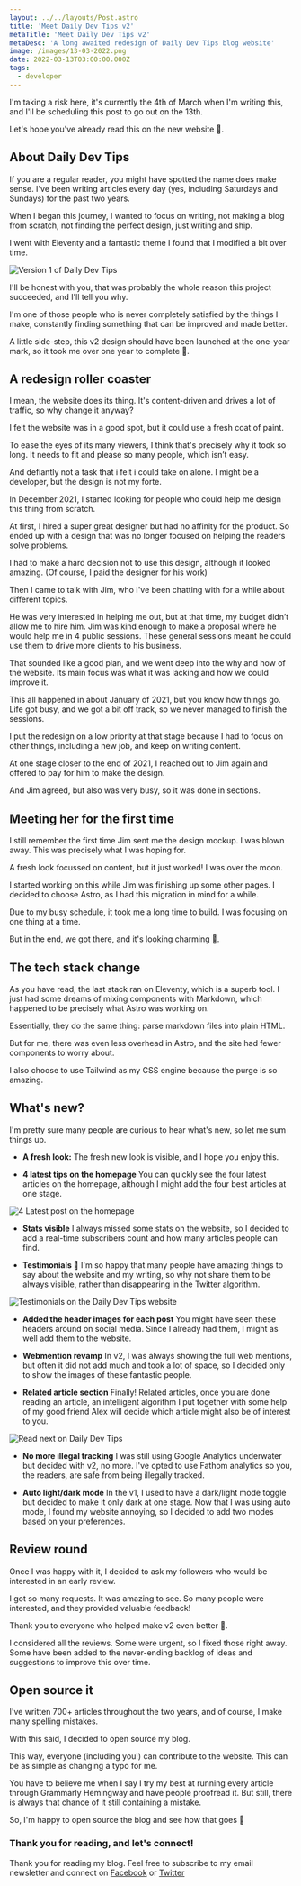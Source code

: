 ```yaml
---
layout: ../../layouts/Post.astro
title: 'Meet Daily Dev Tips v2'
metaTitle: 'Meet Daily Dev Tips v2'
metaDesc: 'A long awaited redesign of Daily Dev Tips blog website'
image: /images/13-03-2022.png
date: 2022-03-13T03:00:00.000Z
tags:
  - developer
---
```


I'm taking a risk here, it's currently the 4th of March when I'm writing this, and I'll be scheduling this post to go out on the 13th.

Let's hope you've already read this on the new website 👀.

## About Daily Dev Tips

If you are a regular reader, you might have spotted the name does make sense. I've been writing articles every day (yes, including Saturdays and Sundays) for the past two years.

When I began this journey, I wanted to focus on writing, not making a blog from scratch, not finding the perfect design, just writing and ship.

I went with Eleventy and a fantastic theme I found that I modified a bit over time.

![Version 1 of Daily Dev Tips](https://cdn.hashnode.com/res/hashnode/image/upload/v1647081416592/iLNrE8BE6.png)

I'll be honest with you, that was probably the whole reason this project succeeded, and I'll tell you why.

I'm one of those people who is never completely satisfied by the things I make, constantly finding something that can be improved and made better.

A little side-step, this v2 design should have been launched at the one-year mark, so it took me over one year to complete 🤯.

## A redesign roller coaster

I mean, the website does its thing. It's content-driven and drives a lot of traffic, so why change it anyway?

I felt the website was in a good spot, but it could use a fresh coat of paint.

To ease the eyes of its many viewers, I think that's precisely why it took so long.
It needs to fit and please so many people, which isn’t easy.

And defiantly not a task that i felt i could take on alone.
I might be a developer, but the design is not my forte.

In December 2021, I started looking for people who could help me design this thing from scratch.

At first, I hired a super great designer but had no affinity for the product.
So ended up with a design that was no longer focused on helping the readers solve problems.

I had to make a hard decision not to use this design, although it looked amazing. (Of course, I paid the designer for his work)

Then I came to talk with Jim, who I've been chatting with for a while about different topics.

He was very interested in helping me out, but at that time, my budget didn’t allow me to hire him.
Jim was kind enough to make a proposal where he would help me in 4 public sessions.
These general sessions meant he could use them to drive more clients to his business.

That sounded like a good plan, and we went deep into the why and how of the website.
Its main focus was what it was lacking and how we could improve it.

This all happened in about January of 2021, but you know how things go. Life got busy, and we got a bit off track, so we never managed to finish the sessions.

I put the redesign on a low priority at that stage because I had to focus on other things, including a new job, and keep on writing content.

At one stage closer to the end of 2021, I reached out to Jim again and offered to pay for him to make the design.

And Jim agreed, but also was very busy, so it was done in sections.

## Meeting her for the first time

I still remember the first time Jim sent me the design mockup. I was blown away. This was precisely what I was hoping for.

A fresh look focussed on content, but it just worked!
I was over the moon.

I started working on this while Jim was finishing up some other pages.
I decided to choose Astro, as I had this migration in mind for a while.

Due to my busy schedule, it took me a long time to build. I was focusing on one thing at a time.

But in the end, we got there, and it's looking charming 💖.

## The tech stack change

As you have read, the last stack ran on Eleventy, which is a superb tool. I just had some dreams of mixing components with Markdown, which happened to be precisely what Astro was working on.

Essentially, they do the same thing: parse markdown files into plain HTML.

But for me, there was even less overhead in Astro, and the site had fewer components to worry about.

I also choose to use Tailwind as my CSS engine because the purge is so amazing.

## What's new?

I'm pretty sure many people are curious to hear what's new, so let me sum things up.

- **A fresh look:**
  The fresh new look is visible, and I hope you enjoy this.

- **4 latest tips on the homepage**
  You can quickly see the four latest articles on the homepage, although I might add the four best articles at one stage.

![4 Latest post on the homepage](https://cdn.hashnode.com/res/hashnode/image/upload/v1647081518647/95zuqcLGW.png)

- **Stats visible**
  I always missed some stats on the website, so I decided to add a real-time subscribers count and how many articles people can find.

- **Testimonials 🎉**
  I'm so happy that many people have amazing things to say about the website and my writing, so why not share them to be always visible, rather than disappearing in the Twitter algorithm.

![Testimonials on the Daily Dev Tips website](https://cdn.hashnode.com/res/hashnode/image/upload/v1647081559842/_IWQQrkTh.png)

- **Added the header images for each post**
  You might have seen these headers around on social media. Since I already had them, I might as well add them to the website.

- **Webmention revamp**
  In v2, I was always showing the full web mentions, but often it did not add much and took a lot of space, so I decided only to show the images of these fantastic people.

- **Related article section**
  Finally! Related articles, once you are done reading an article, an intelligent algorithm I put together with some help of my good friend Alex will decide which article might also be of interest to you.

![Read next on Daily Dev Tips](https://cdn.hashnode.com/res/hashnode/image/upload/v1647081648973/gOjg6IV4M.png)

- **No more illegal tracking**
  I was still using Google Analytics underwater but decided with v2, no more.
  I've opted to use Fathom analytics so you, the readers, are safe from being illegally tracked.

- **Auto light/dark mode**
  In the v1, I used to have a dark/light mode toggle but decided to make it only dark at one stage. Now that I was using auto mode, I found my website annoying, so I decided to add two modes based on your preferences.

## Review round

Once I was happy with it, I decided to ask my followers who would be interested in an early review.

I got so many requests. It was amazing to see. So many people were interested, and they provided valuable feedback!

Thank you to everyone who helped make v2 even better 🙏.

I considered all the reviews. Some were urgent, so I fixed those right away. Some have been added to the never-ending backlog of ideas and suggestions to improve this over time.

## Open source it

I've written 700+ articles throughout the two years, and of course, I make many spelling mistakes.

With this said, I decided to open source my blog.

This way, everyone (including you!) can contribute to the website. This can be as simple as changing a typo for me.

You have to believe me when I say I try my best at running every article through Grammarly Hemingway and have people proofread it.
But still, there is always that chance of it still containing a mistake.

So, I'm happy to open source the blog and see how that goes 💖

### Thank you for reading, and let's connect!

Thank you for reading my blog. Feel free to subscribe to my email newsletter and connect on [Facebook](https://www.facebook.com/DailyDevTipsBlog) or [Twitter](https://twitter.com/DailyDevTips1)
